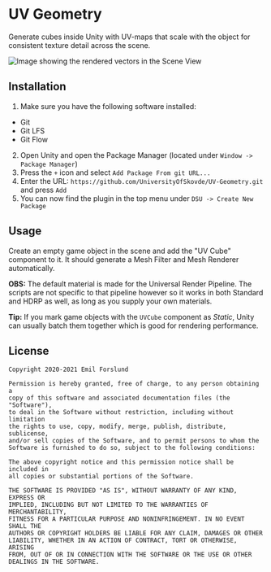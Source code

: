 # UV Geometry
Generate cubes inside Unity with UV-maps that scale with the object for 
consistent texture detail across the scene.

![Image showing the rendered vectors in the Scene View](https://media.githubusercontent.com/media/UniversityOfSkovde/UV-Geometry/main/Documentation~/uv-cubes.gif)

## Installation
1. Make sure you have the following software installed:
* Git
* Git LFS
* Git Flow
2. Open Unity and open the Package Manager (located under `Window -> Package Manager`)
3. Press the `+` icon and select `Add Package From git URL...`
4. Enter the URL: `https://github.com/UniversityOfSkovde/UV-Geometry.git` and press `Add`
5. You can now find the plugin in the top menu under `DSU -> Create New Package`

## Usage
Create an empty game object in the scene and add the "UV Cube" component to it. It should generate a Mesh Filter and Mesh Renderer automatically.

**OBS:** The default material is made for the Universal Render Pipeline. The scripts are not specific to that pipeline however so it works in both Standard and HDRP as well, as long as you supply your own materials.

**Tip:** If you mark game objects with the `UVCube` component as *Static*, Unity can usually batch them together which is good for rendering performance.

## License
```
Copyright 2020-2021 Emil Forslund

Permission is hereby granted, free of charge, to any person obtaining a 
copy of this software and associated documentation files (the "Software"), 
to deal in the Software without restriction, including without limitation 
the rights to use, copy, modify, merge, publish, distribute, sublicense, 
and/or sell copies of the Software, and to permit persons to whom the 
Software is furnished to do so, subject to the following conditions:

The above copyright notice and this permission notice shall be included in 
all copies or substantial portions of the Software.

THE SOFTWARE IS PROVIDED "AS IS", WITHOUT WARRANTY OF ANY KIND, EXPRESS OR 
IMPLIED, INCLUDING BUT NOT LIMITED TO THE WARRANTIES OF MERCHANTABILITY, 
FITNESS FOR A PARTICULAR PURPOSE AND NONINFRINGEMENT. IN NO EVENT SHALL THE
AUTHORS OR COPYRIGHT HOLDERS BE LIABLE FOR ANY CLAIM, DAMAGES OR OTHER 
LIABILITY, WHETHER IN AN ACTION OF CONTRACT, TORT OR OTHERWISE, ARISING 
FROM, OUT OF OR IN CONNECTION WITH THE SOFTWARE OR THE USE OR OTHER 
DEALINGS IN THE SOFTWARE.
```